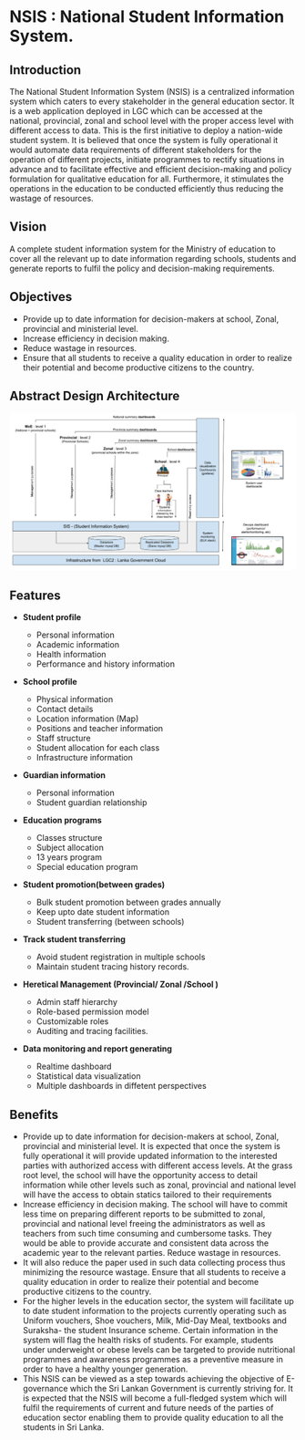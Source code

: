 # NSIS : National Student Information System.

## Introduction 

The National Student Information System (NSIS) is a centralized information system which caters to every stakeholder in the general education sector. It is a web application deployed in LGC which can be accessed at the national, provincial, zonal and school level with the proper access level with different access to data. This is the first initiative to deploy a nation-wide student system. It is believed that once the system is fully operational it would automate data requirements of different stakeholders for the operation of different projects, initiate programmes to rectify situations in advance and to facilitate effective and efficient decision-making and policy formulation for qualitative education for all. Furthermore, it stimulates the operations in the education to be conducted efficiently thus reducing the wastage of resources. 

## Vision

A complete student information system for the Ministry of education to cover all the relevant up to date information regarding schools, students and generate reports to fulfil the policy and decision-making requirements. 

## Objectives 

- Provide up to date information for decision-makers at school, Zonal, provincial and ministerial level. 
- Increase efficiency in decision making. 
- Reduce wastage in resources.
- Ensure that all students to receive a quality education in order to realize their potential and become productive citizens to the country. 

## Abstract Design Architecture

![Abstract Design Architecture ](images/abstract_view.png)



## Features

+ **Student profile**
    - Personal information 
    - Academic information
    - Health information
    - Performance and history information 

+ **School profile**
    - Physical information 
    - Contact details 
    - Location information (Map) 
    - Positions and teacher information
    - Staff structure
    - Student allocation for each class 
    - Infrastructure information  

+ **Guardian information**
    - Personal information
    - Student guardian relationship 
  
+ **Education programs** 
    - Classes structure 
    - Subject allocation 
    - 13 years program 
    - Special education program 

+ **Student promotion(between grades)**
    - Bulk student promotion between grades annually 
    - Keep upto date student information 
    - Student transferring (between schools)
 
+ **Track student transferring**
    - Avoid student registration in multiple schools 
    - Maintain student tracing history records. 

+ **Heretical Management (Provincial/ Zonal /School )**
    - Admin staff hierarchy
    - Role-based permission model 
    - Customizable roles 
    - Auditing and tracing facilities. 

+ **Data monitoring and report generating**
    - Realtime dashboard 
    - Statistical data visualization 
    - Multiple dashboards in diffetent perspectives


## Benefits

- Provide up to date information for decision-makers at school, Zonal, provincial and ministerial level.
It is expected that once the system is fully operational it will provide updated information to the interested parties with authorized access with different access levels. At the grass root level, the school will have the opportunity access to detail information while other levels such as zonal, provincial and national level will have the access to obtain statics tailored to their requirements
- Increase efficiency in decision making. 
The school will have to commit less time on preparing different reports to be submitted to zonal, provincial and national level freeing the administrators as well as teachers from such time consuming and cumbersome tasks. They would be able to provide accurate and consistent data across the academic year to the relevant parties.
Reduce wastage in resources.
- It will also reduce the paper used in such data collecting process thus minimizing the resource wastage.
Ensure that all students to receive a quality education in order to realize their potential and become productive citizens to the country. 
- For the higher levels in the education sector, the system will facilitate up to date student information to the projects currently operating such as Uniform vouchers, Shoe vouchers, Milk, Mid-Day Meal, textbooks and Suraksha- the student Insurance scheme. Certain information in the system will flag the health risks of students. For example, students under underweight or obese levels can be targeted to provide nutritional programmes and awareness programmes as a preventive measure in order to have a healthy younger generation.
- This NSIS can be viewed as a step towards achieving the objective of E-governance which the Sri Lankan Government is currently striving for. It is expected that the NSIS will become a full-fledged system which will fulfil the requirements of current and future needs of the parties of education sector enabling them to provide quality education to all the students in Sri Lanka. 



